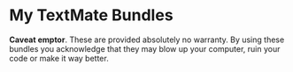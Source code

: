 My TextMate Bundles
===

__Caveat emptor__. These are provided absolutely no warranty. By using these bundles you
acknowledge that they may blow up your computer, ruin your code or make it way better.